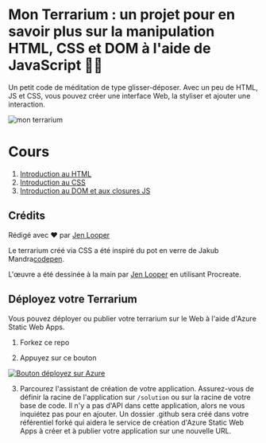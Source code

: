 # Mon Terrarium : un projet pour en savoir plus sur la manipulation HTML, CSS et DOM à l'aide de JavaScript 🌵🌱

Un petit code de méditation de type glisser-déposer. Avec un peu de HTML, JS et CSS, vous pouvez créer une interface Web, la styliser et ajouter une interaction.

![mon terrarium](../images/screenshot_gray.png)

# Cours

1. [Introduction au HTML](../1-intro-to-html/translations/README.fr.md)
2. [Introduction au CSS](../2-intro-to-css/translations/README.fr.md)
3. [Introduction au DOM et aux closures JS](../3-intro-to-DOM-and-closures/translations/README.fr.md)

## Crédits

Rédigé avec ♥️  par [Jen Looper](https://www.twitter.com/jenlooper)

Le terrarium créé via CSS a été inspiré du pot en verre de Jakub Mandra[codepen](https://codepen.io/Rotarepmi/pen/rjpNZY).

L'œuvre a été dessinée à la main par [Jen Looper](http://jenlooper.com) en utilisant Procreate.

## Déployez votre Terrarium

Vous pouvez déployer ou publier votre terrarium sur le Web à l'aide d'Azure Static Web Apps. 

1. Forkez ce repo

2. Appuyez sur ce bouton

[![Bouton déployez sur Azure](https://aka.ms/deploytoazurebutton)](https://portal.azure.com/?feature.customportal=false&WT.mc_id=academic-77807-sagibbon#create/Microsoft.StaticApp)

3. Parcourez l'assistant de création de votre application. Assurez-vous de définir la racine de l'application sur `/solution` ou sur la racine de votre base de code. Il n'y a pas d'API dans cette application, alors ne vous inquiétez pas pour en ajouter. Un dossier .github sera créé dans votre référentiel forké qui aidera le service de création d'Azure Static Web Apps à créer et à publier votre application sur une nouvelle URL.




